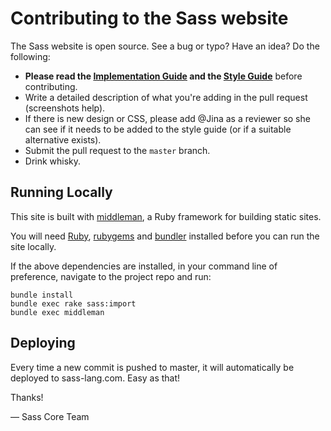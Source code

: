Contributing to the Sass website
================================

The Sass website is open source. See a bug or typo? Have an idea? Do the
following:

* **Please read the [Implementation Guide][ig] and the [Style Guide][sg]**
  before contributing.
* Write a detailed description of what you're adding in the pull request
  (screenshots help).
* If there is new design or CSS, please add @Jina as a reviewer so she can see
  if it needs to be added to the style guide (or if a suitable alternative
  exists).
* Submit the pull request to the `master` branch.
* Drink whisky.

## Running Locally

This site is built with [middleman][], a Ruby framework for building static
sites.

You will need [Ruby][], [rubygems](http://rubygems.org/) and [bundler][]
installed before you can run the site locally.

If the above dependencies are installed, in your command line of preference,
navigate to the project repo and run:

```
bundle install
bundle exec rake sass:import
bundle exec middleman
```

## Deploying

Every time a new commit is pushed to master, it will automatically be deployed
to sass-lang.com. Easy as that!

Thanks!

&mdash; Sass Core Team

[ig]:        http://sass-lang.com/implementation
[sg]:        http://sass-lang.com/styleguide
[middleman]: http://middlemanapp.com
[ruby]:      https://www.ruby-lang.org/en/downloads/
[bundler]:   http://bundler.io/

